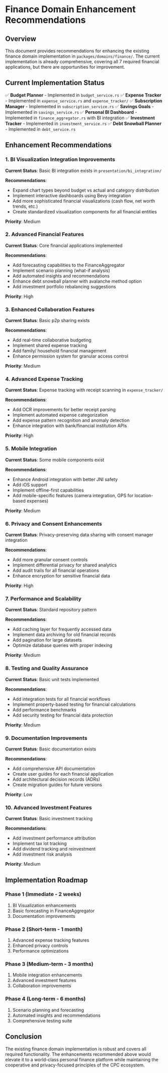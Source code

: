 # Finance Domain Enhancement Recommendations

## Overview

This document provides recommendations for enhancing the existing finance domain implementation in `packages/domains/finance/`. The current implementation is already comprehensive, covering all 7 required financial applications, but there are opportunities for improvement.

## Current Implementation Status

✅ **Budget Planner** - Implemented in `budget_service.rs`
✅ **Expense Tracker** - Implemented in `expense_service.rs` and `expense_tracker/`
✅ **Subscription Manager** - Implemented in `subscription_service.rs`
✅ **Savings Goals** - Implemented in `savings_service.rs`
✅ **Personal BI Dashboard** - Implemented in `finance_aggregator.rs` with BI integration
✅ **Investment Tracker** - Implemented in `investment_service.rs`
✅ **Debt Snowball Planner** - Implemented in `debt_service.rs`

## Enhancement Recommendations

### 1. BI Visualization Integration Improvements

**Current Status**: Basic BI integration exists in `presentation/bi_integration/`

**Recommendations**:
- Expand chart types beyond budget vs actual and category distribution
- Implement interactive dashboards using Bevy integration
- Add more sophisticated financial visualizations (cash flow, net worth trends, etc.)
- Create standardized visualization components for all financial entities

**Priority**: Medium

### 2. Advanced Financial Features

**Current Status**: Core financial applications implemented

**Recommendations**:
- Add forecasting capabilities to the FinanceAggregator
- Implement scenario planning (what-if analysis)
- Add automated insights and recommendations
- Enhance debt snowball planner with avalanche method option
- Add investment portfolio rebalancing suggestions

**Priority**: High

### 3. Enhanced Collaboration Features

**Current Status**: Basic p2p sharing exists

**Recommendations**:
- Add real-time collaborative budgeting
- Implement shared expense tracking
- Add family/ household financial management
- Enhance permission system for granular access control

**Priority**: Medium

### 4. Advanced Expense Tracking

**Current Status**: Expense tracking with receipt scanning in `expense_tracker/`

**Recommendations**:
- Add OCR improvements for better receipt parsing
- Implement automated expense categorization
- Add expense pattern recognition and anomaly detection
- Enhance integration with bank/financial institution APIs

**Priority**: High

### 5. Mobile Integration

**Current Status**: Some mobile components exist

**Recommendations**:
- Enhance Android integration with better JNI safety
- Add iOS support
- Implement offline-first capabilities
- Add mobile-specific features (camera integration, GPS for location-based expenses)

**Priority**: Medium

### 6. Privacy and Consent Enhancements

**Current Status**: Privacy-preserving data sharing with consent manager integration

**Recommendations**:
- Add more granular consent controls
- Implement differential privacy for shared analytics
- Add audit trails for all financial operations
- Enhance encryption for sensitive financial data

**Priority**: High

### 7. Performance and Scalability

**Current Status**: Standard repository pattern

**Recommendations**:
- Add caching layer for frequently accessed data
- Implement data archiving for old financial records
- Add pagination for large datasets
- Optimize database queries with proper indexing

**Priority**: Medium

### 8. Testing and Quality Assurance

**Current Status**: Basic unit tests implemented

**Recommendations**:
- Add integration tests for all financial workflows
- Implement property-based testing for financial calculations
- Add performance benchmarks
- Add security testing for financial data protection

**Priority**: Medium

### 9. Documentation Improvements

**Current Status**: Basic documentation exists

**Recommendations**:
- Add comprehensive API documentation
- Create user guides for each financial application
- Add architectural decision records (ADRs)
- Create migration guides for future versions

**Priority**: Low

### 10. Advanced Investment Features

**Current Status**: Basic investment tracking

**Recommendations**:
- Add investment performance attribution
- Implement tax lot tracking
- Add dividend tracking and reinvestment
- Add investment risk analysis

**Priority**: Medium

## Implementation Roadmap

### Phase 1 (Immediate - 2 weeks)
1. BI Visualization enhancements
2. Basic forecasting in FinanceAggregator
3. Documentation improvements

### Phase 2 (Short-term - 1 month)
1. Advanced expense tracking features
2. Enhanced privacy controls
3. Performance optimizations

### Phase 3 (Medium-term - 3 months)
1. Mobile integration enhancements
2. Advanced investment features
3. Collaboration improvements

### Phase 4 (Long-term - 6 months)
1. Scenario planning and forecasting
2. Automated insights and recommendations
3. Comprehensive testing suite

## Conclusion

The existing finance domain implementation is robust and covers all required functionality. The enhancements recommended above would elevate it to a world-class personal finance platform while maintaining the cooperative and privacy-focused principles of the CPC ecosystem.